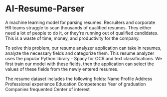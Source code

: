 # AI-Resume-Parser
A machine learning model for parsing resumes.
Recruiters and corporate HR teams struggle to scan thousands of qualified resumes. They either need a lot of people to do it, or they're running out of qualified candidates. This is a waste of time, money, and productivity for the company.

To solve this problem, our resume analyzer application can take in resumes, analyze the necessary fields and categorize them. This resume analyzer uses the popular Python library - Spacy for OCR and text classifications. We first train our model with these fields, then the application can select the values of these fields from the newly entered resumes.

The resume dataset includes the following fields:
Name
Profile
Address
Professional experience
Education
Competences 
Year of graduation
Companies frequented
Center of interest
